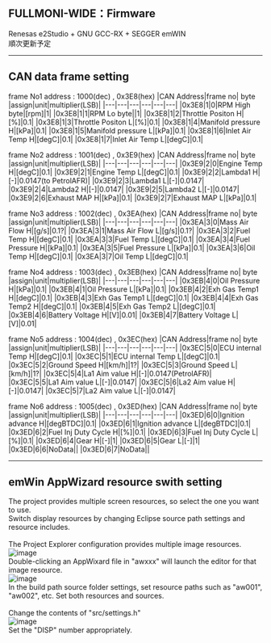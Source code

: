 ## FULLMONI-WIDE：Firmware
Renesas e2Studio + GNU GCC-RX + SEGGER emWIN<br>
順次更新予定
***
## CAN data frame setting
frame No1 address : 1000(dec) , 0x3E8(hex)
|CAN Address|frame no| byte |assign|unit|multiplier(LSB)|
|---|---|---|---|---|---|
|0x3E8|1|0|RPM High byte|[rpm]|1|
|0x3E8|1|1|RPM Lo byte||1|
|0x3E8|1|2|Throttle Positon H|[%]|0.1|
|0x3E8|1|3|Throttle Positon L|[%]|0.1|
|0x3E8|1|4|Manifold pressure H|[kPa]|0.1|
|0x3E8|1|5|Manifold pressure L|[kPa]|0.1|
|0x3E8|1|6|Inlet Air Temp H|[degC]|0.1|
|0x3E8|1|7|Inlet Air Temp L|[degC]|0.1|

frame No2 address : 1001(dec) , 0x3E9(hex)
|CAN Address|frame no| byte |assign|unit|multiplier(LSB)|
|---|---|---|---|---|---|
|0x3E9|2|0|Engine Temp H|[degC]|0.1|
|0x3E9|2|1|Engine Temp L|[degC]|0.1|
|0x3E9|2|2|Lambda1 H|[-]|0.0147(to PetrolAFR)|
|0x3E9|2|3|Lambda1 L|[-]|0.0147|
|0x3E9|2|4|Lambda2 H|[-]|0.0147|
|0x3E9|2|5|Lambda2 L|[-]|0.0147|
|0x3E9|2|6|Exhaust MAP H|[kPa]|0.1|
|0x3E9|2|7|Exhaust MAP L|[kPa]|0.1|


frame No3 address : 1002(dec) , 0x3EA(hex)
|CAN Address|frame no| byte |assign|unit|multiplier(LSB)|
|---|---|---|---|---|---|
|0x3EA|3|0|Mass Air Flow H|[g/s]|0.1?|
|0x3EA|3|1|Mass Air Flow L|[g/s]|0.1?|
|0x3EA|3|2|Fuel Temp H|[degC]|0.1|
|0x3EA|3|3|Fuel Temp L|[degC]|0.1|
|0x3EA|3|4|Fuel Pressure H|[kPa]|0.1|
|0x3EA|3|5|Fuel Pressure L|[kPa]|0.1|
|0x3EA|3|6|Oil Temp H|[degC]|0.1|
|0x3EA|3|7|Oil Temp L|[degC]|0.1|

frame No4 address : 1003(dec) , 0x3EB(hex)
|CAN Address|frame no| byte |assign|unit|multiplier(LSB)|
|---|---|---|---|---|---|
|0x3EB|4|0|Oil Pressure H|[kPa]|0.1|
|0x3EB|4|1|Oil Pressure L|[kPa]|0.1|
|0x3EB|4|2|Exh Gas Temp1 H|[degC]|0.1|
|0x3EB|4|3|Exh Gas Temp1 L|[degC]|0.1|
|0x3EB|4|4|Exh Gas Temp2 H|[degC]|0.1|
|0x3EB|4|5|Exh Gas Temp2 L|[degC]|0.1|
|0x3EB|4|6|Battery Voltage H|[V]|0.01|
|0x3EB|4|7|Battery Voltage L|[V]|0.01|

frame No5 address : 1004(dec) , 0x3EC(hex)
|CAN Address|frame no| byte |assign|unit|multiplier(LSB)|
|---|---|---|---|---|---|
|0x3EC|5|0|ECU internal Temp H|[degC]|0.1|
|0x3EC|5|1|ECU internal Temp L|[degC]|0.1|
|0x3EC|5|2|Ground Speed H|[km/h]|1?|
|0x3EC|5|3|Ground Speed L|[km/h]|1?|
|0x3EC|5|4|La1 Aim value H|[-]|0.0147(PetrolAFR)|
|0x3EC|5|5|La1 Aim value L|[-]|0.0147|
|0x3EC|5|6|La2 Aim value H|[-]|0.0147|
|0x3EC|5|7|La2 Aim value L|[-]|0.0147|

frame No6 address : 1005(dec) , 0x3ED(hex)
|CAN Address|frame no| byte |assign|unit|multiplier(LSB)|
|---|---|---|---|---|---|
|0x3ED|6|0|Ignition advance H|[degBTDC]|0.1|
|0x3ED|6|1|Ignition advance L|[degBTDC]|0.1|
|0x3ED|6|2|Fuel Inj Duty Cycle H|[%]|0.1|
|0x3ED|6|3|Fuel Inj Duty Cycle L|[%]|0.1|
|0x3ED|6|4|Gear H|[-]|1|
|0x3ED|6|5|Gear L|[-]|1|
|0x3ED|6|6|NoData||
|0x3ED|6|7|NoData||
***
## emWin AppWizard resource swith setting
The project provides multiple screen resources, so select the one you want to use.<br>
Switch display resources by changing Eclipse source path settings and resource includes.<br>
<br>
The Project Explorer configuration provides multiple image resources.<br>
![image](https://github.com/user-attachments/assets/50a501ed-c50e-4862-8025-8d1785cb3be7)<br>
Double-clicking an AppWixard file in "awxxx" will launch the editor for that image resource.<br>
![image](https://github.com/user-attachments/assets/c7a7df58-1156-43a7-99f1-0c031d55beeb)<br>
In the build path source folder settings, set resource paths such as "aw001", "aw002", etc. Set both resources and sources.<br>
<br>
Change the contents of "src/settings.h"<br>
![image](https://github.com/user-attachments/assets/4bc4fe29-edbc-4c54-9ac6-5f0a8b6d810b)<br>
Set the "DISP" number appropriately.<br>
